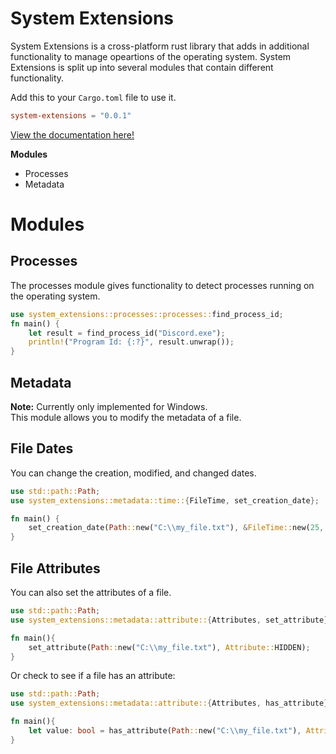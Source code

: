 # System Extensions
System Extensions is a cross-platform rust library that adds in additional functionality to manage opeartions of the operating system. 
System Extensions is split up into several modules that contain different functionality.
   
Add this to your `Cargo.toml` file to use it.
```toml
system-extensions = "0.0.1"
```

[View the documentation here!](https://docs.rs/system-extensions/0.0.1/x86_64-pc-windows-msvc/system_extensions/all.html)

**Modules**
- Processes
- Metadata

# Modules
## Processes
The processes module gives functionality to detect processes running on the operating system.
```rust
use system_extensions::processes::processes::find_process_id;
fn main() {
    let result = find_process_id("Discord.exe");
    println!("Program Id: {:?}", result.unwrap());
}
```

## Metadata
**Note:** Currently only implemented for Windows.  
This module allows you to modify the metadata of a file. 
## File Dates
You can change the creation, modified, and changed dates.
```rust
use std::path::Path;
use system_extensions::metadata::time::{FileTime, set_creation_date};

fn main() {
    set_creation_date(Path::new("C:\\my_file.txt"), &FileTime::new(25, 12, 2021));
}
```
## File Attributes
You can also set the attributes of a file.
```rust
use std::path::Path;
use system_extensions::metadata::attribute::{Attributes, set_attribute};

fn main(){
    set_attribute(Path::new("C:\\my_file.txt"), Attribute::HIDDEN);
}
```
Or check to see if a file has an attribute:
```rust
use std::path::Path;
use system_extensions::metadata::attribute::{Attributes, has_attribute};

fn main(){
    let value: bool = has_attribute(Path::new("C:\\my_file.txt"), Attribute::HIDDEN);
}
```
